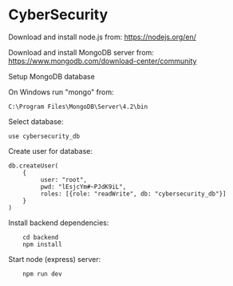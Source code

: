 # CyberSecurity

Download and install node.js from: https://nodejs.org/en/

Download and install MongoDB server from: https://www.mongodb.com/download-center/community

Setup MongoDB database

On Windows run "mongo" from: 
```
C:\Program Files\MongoDB\Server\4.2\bin
```

Select database:

```
use cybersecurity_db
```

Create user for database:

```
db.createUser(
    {
         user: "root",
         pwd: "lEsjcYm#~PJdK9iL",
         roles: [{role: "readWrite", db: "cybersecurity_db"}]
    }
)
```

Install backend dependencies:

```
    cd backend
    npm install
```

Start node (express) server:

```
    npm run dev
```
